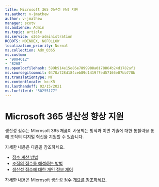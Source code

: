 ```yaml
---
title: Microsoft 365 생산성 향상 지원
ms.author: v-jmathew
author: v-jmathew
manager: scotv
ms.audience: Admin
ms.topic: article
ms.service: o365-administration
ROBOTS: NOINDEX, NOFOLLOW
localization_priority: Normal
ms.collection: Adm_O365
ms.custom:
- "9004612"
- "8268"
ms.openlocfilehash: 599b914e15e86e7899988a0178864b24d1782af1
ms.sourcegitcommit: 0470a728d184ceb89d1419f7ed57166e07bb778b
ms.translationtype: MT
ms.contentlocale: ko-KR
ms.lasthandoff: 02/15/2021
ms.locfileid: "50255177"
---
```

# <a name="help-improve-microsoft-365-productivity"></a>Microsoft 365 생산성 향상 지원

생산성 점수는 Microsoft 365 제품이 사용되는 방식과 이면 기술에 대한 통찰력을 통해 조직의 디지털 혁신을 지원할 수 있습니다.

자세한 내용은 다음을 참조하세요.

- [점수 계산 방법](https://docs.microsoft.com/microsoft-365/admin/productivity/productivity-score)
- [조직의 점수를 해석하는 방법](https://docs.microsoft.com/microsoft-365/admin/productivity/productivity-score)
- [생산성 점수에 대한 개인 정보 제어](https://docs.microsoft.com/microsoft-365/admin/productivity/privacy)

자세한 내용은 Microsoft 생산성 점수 [개요를 참조하세요.](https://docs.microsoft.com/microsoft-365/admin/productivity/productivity-score)
